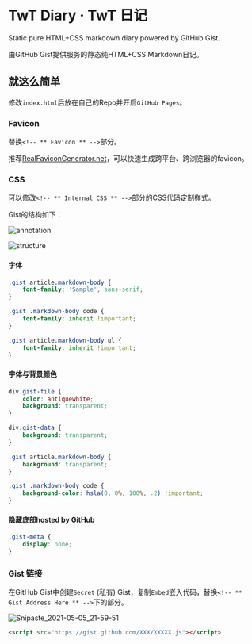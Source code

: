# TwT Diary · TwT 日记

Static pure HTML+CSS markdown diary powered by GitHub Gist.

由GitHub Gist提供服务的静态纯HTML+CSS Markdown日记。

## 就这么简单

修改`index.html`后放在自己的Repo并开启`GitHub Pages`。

### Favicon

替换`<!-- ** Favicon ** -->`部分。

推荐[RealFaviconGenerator.net](RealFaviconGenerator.net)，可以快速生成跨平台、跨浏览器的favicon。

### CSS

可以修改`<!-- ** Internal CSS ** -->`部分的CSS代码定制样式。

Gist的结构如下：

![annotation](https://user-images.githubusercontent.com/12462465/117210899-36ea1980-adf0-11eb-8cde-e87bdfe64405.png)

![structure](https://user-images.githubusercontent.com/12462465/117211652-33a35d80-adf1-11eb-92da-5f2d2664ac96.png)

#### 字体

```css
.gist article.markdown-body {
    font-family: 'Sample', sans-serif;
}

.gist .markdown-body code {
    font-family: inherit !important;
}

.gist article.markdown-body ul {
    font-family: inherit !important;
}
```

#### 字体与背景颜色

```css
div.gist-file {
    color: antiquewhite;
    background: transparent;
}

div.gist-data {
    background: transparent;
}

.gist article.markdown-body {
    background: transparent;
}

.gist .markdown-body code {
    background-color: hsla(0, 0%, 100%, .2) !important;
}
```

#### 隐藏底部hosted by GitHub

```css
.gist-meta {
    display: none;
}
```

### Gist 链接

在GitHub Gist中创建`Secret` (私有) Gist，复制`Embed`嵌入代码，替换`<!-- ** Gist Address Here ** -->`下的部分。

![Snipaste_2021-05-05_21-59-51](https://user-images.githubusercontent.com/12462465/117208705-53388700-aded-11eb-9781-138b38e6f428.png)

```html
<script src="https://gist.github.com/XXX/XXXXX.js"></script>
```

